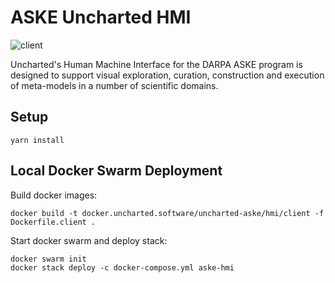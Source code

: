# ASKE Uncharted HMI
![client](https://github.com/uncharted-aske/HMI/workflows/client/badge.svg)

Uncharted's Human Machine Interface for the DARPA ASKE program is designed to support visual exploration, curation, construction and execution of meta-models in a number of scientific domains.

## Setup
```shell script
yarn install
```

## Local Docker Swarm Deployment
Build docker images:
```shell script
docker build -t docker.uncharted.software/uncharted-aske/hmi/client -f Dockerfile.client .
```

Start docker swarm and deploy stack:
```shell script
docker swarm init
docker stack deploy -c docker-compose.yml aske-hmi
```
